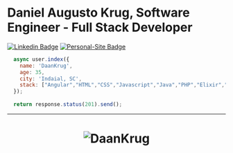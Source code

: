 # Daniel Augusto Krug, Software Engineer - Full Stack Developer

[![Linkedin Badge](https://img.shields.io/badge/-Linkedin-blue?style=flat-square&logo=Linkedin&logoColor=white&color=blue&link=https://www.linkedin.com/in/daniel-krug-427646b9/)](https://www.linkedin.com/in/daniel-krug-427646b9/)
[![Personal-Site Badge](https://img.shields.io/badge/-Personal--Site-blue?style=flat-square&logo=Personal-Site&logoColor=white&color=blue&link=https://www.skallerten.com.br/)](https://www.skallerten.com.br/)

```javascript
  async user.index({
    name: 'DaanKrug',
    age: 35,
    city: 'Indaial, SC',
    stack: ["Angular","HTML","CSS","Javascript","Java","PHP","Elixir","Elixir/Erlang/OTP","MySQL/Maria DB"]
  });
  
  return response.status(201).send();
```
<hr>
<h1 align="center">
<img alt="DaanKrug" src="https://github-readme-stats.codestackr.vercel.app/api?username=DaanKrugs&show_icons=true&hide_border=true&theme=dark" />
</h1>
